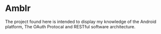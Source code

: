 Amblr
=====


The project found here is intended to display my knowledge of the Android platform, The OAuth Protocal and RESTful software architecture.
